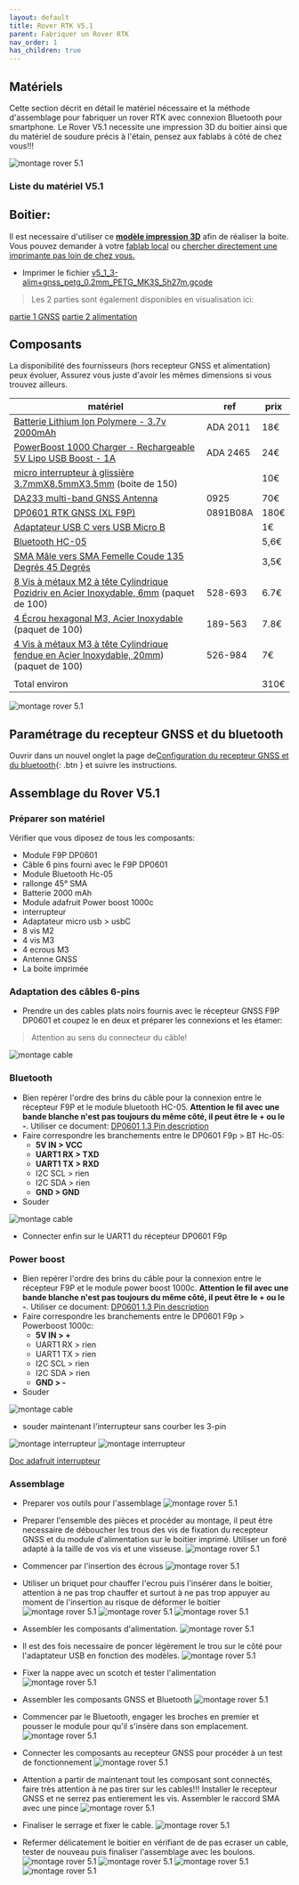 ```yaml
---
layout: default
title: Rover RTK V5.1
parent: Fabriquer un Rover RTK
nav_order: 1
has_children: true
---
```


## Matériels

Cette section décrit en détail le matériel nécessaire et la méthode d'assemblage pour fabriquer un rover RTK avec connexion Bluetooth pour smartphone.
Le Rover V5.1 necessite une impression 3D du boitier ainsi que du matériel de soudure précis à l'étain, pensez aux fablabs à côté de chez vous!!!

![montage rover 5.1](https://jancelin.github.io/docs-centipedeRTK/assets/images/montage_rover/16-rover_v5-1.jpg)

### Liste du matériel V5.1

## Boitier:

Il est necessaire d'utiliser ce [**modèle impression 3D**](https://www.prusaprinters.org/fr/prints/90252-gnss-rtk-v51) afin de réaliser la boite. Vous pouvez demander à votre [fablab local](https://cartographie.francetierslieux.fr/#?tags=Fablab%20/%20Atelier%20de%20Fabrication%20Num%C3%A9rique) ou [chercher directement une imprimante pas loin de chez vous.](https://www.prusaprinters.org/fr/world)

* Imprimer le fichier [v5_1_3-alim+gnss_petg_0.2mm_PETG_MK3S_5h27m.gcode](https://media.prusaprinters.org/media/prints/90252/gcodes/948649_a60b3e49-185d-42cb-9288-f2798bc8b229/v5_1_3-alimgnss_petg_02mm_petg_mk3s_5h27m.gcode)

> Les 2 parties sont également disponibles en visualisation ici:

[partie 1  GNSS](https://jancelin.github.io/docs-centipedeRTK/assets/images/montage_rover/v5_1_1_3-GNSS.stl)
[partie 2  alimentation](https://jancelin.github.io/docs-centipedeRTK/assets/images/montage_rover/v5_1_1_3-alim.stl)

## Composants

La disponibilité des fournisseurs (hors recepteur GNSS et alimentation) peux évoluer, Assurez vous juste d'avoir les mêmes dimensions si vous trouvez ailleurs.

|matériel|ref|prix|
|---|---|---|
|[Batterie Lithium Ion Polymere - 3.7v 2000mAh](https://boutique.semageek.com/fr/533-batterie-lithium-ion-polymere-37v-2000mah-3002958281613.html)|ADA 2011|18€|
|[PowerBoost 1000 Charger - Rechargeable 5V Lipo USB Boost - 1A](https://boutique.semageek.com/fr/1405-powerboost-1000-charger-rechargeable-5v-lipo-usb-boost-1a-3009227033751.html?search_query=PowerBoost+1000+Charger+-+Rechargeable+5V+Lipo+USB+Boost&results=113)|ADA 2465|24€|
|[micro interrupteur à glissière 3.7mmX8.5mmX3.5mm](https://www.amazon.fr/gp/product/B08L6FMV84/ref=ppx_yo_dt_b_asin_title_o01_s00?ie=UTF8&psc=1) (boite de 150)||10€|
|[DA233 multi-band GNSS Antenna](https://store-drotek.com/925-da233.html)|0925|70€|
|[DP0601 RTK GNSS (XL F9P)](https://store-drotek.com/891-rtk-zed-f9p-gnss.html)| 0891B08A| 180€|
|[Adaptateur USB C vers USB Micro B](https://www.amazon.fr/GeekerChip-Pi%C3%A8ces-Adaptateur-Femelle-Galaxy/dp/B08F9S9H4K/ref=psdc_2908498031_t3_B08WM1ZFZR)||1€|
|[Bluetooth HC-05](https://www.amazon.fr/gp/product/B07BHRG9KB/ref=ppx_yo_dt_b_asin_title_o04_s01?ie=UTF8&psc=1)||5,6€|
|[SMA Mâle vers SMA Femelle Coude 135 Degrés 45 Degrés](https://www.amazon.fr/WE-WHLL-connecteur-Adaptateur-biseaut%C3%A9-Lunettes/dp/B08QCDL774/ref=sr_1_10?__mk_fr_FR=%C3%85M%C3%85%C5%BD%C3%95%C3%91&crid=OM175088RFS6&keywords=SMA+M%C3%A2le+SMA+Femelle+45%C2%B0&qid=1635941613&sprefix=sma+m%C3%A2le+sma+femelle+45+%2Caps%2C74&sr=8-10)||3,5€|
|[8 Vis à métaux M2 à tête Cylindrique Pozidriv en Acier Inoxydable, 6mm](https://fr.rs-online.com/web/p/vis-a-metaux/0528693) (paquet de 100)|528-693| 6.7€|
|[4 Écrou hexagonal M3, Acier Inoxydable](https://fr.rs-online.com/web/p/ecrous-hexagonaux/189563) (paquet de 100)|189-563 |7.8€ |
|[4 Vis à métaux M3 à tête Cylindrique fendue en Acier Inoxydable, 20mm](https://fr.rs-online.com/web/p/vis-a-metaux/0526984)) (paquet de 100) |526-984|7€ |
| | | |
|Total environ| |310€|

![montage rover 5.1](https://jancelin.github.io/docs-centipedeRTK/assets/images/montage_rover/2-rover_v5-1.jpg)

## Paramétrage du recepteur GNSS et du bluetooth

Ouvrir dans un nouvel onglet la page de[Configuration du recepteur GNSS et du bluetooth](configuration){: .btn } et suivre les instructions.

## Assemblage du Rover V5.1

### Préparer son matériel

Vérifier que vous diposez de tous les composants:

* Module F9P DP0601
* Câble 6 pins fourni avec le F9P DP0601
* Module Bluetooth Hc-05
* rallonge 45° SMA
* Batterie 2000 mAh
* Module adafruit Power boost 1000c
* interrupteur
* Adaptateur micro usb > usbC
* 8 vis M2
* 4 vis M3
* 4 ecrous M3
* Antenne GNSS
* La boite imprimée

### Adaptation des câbles 6-pins

* Prendre un des cables plats noirs fournis avec le récepteur GNSS F9P DP0601 et coupez le en deux et préparer les connexions et les étamer:

> Attention au sens du connecteur du câble!

![montage cable](https://jancelin.github.io/docs-centipedeRTK/assets/images/montage_rover/cut_pin.jpg)

### Bluetooth

* Bien repérer l'ordre des brins du câble pour la  connexion entre le récepteur F9P et le module bluetooth HC-05. **Attention le fil avec une bande blanche n'est pas toujours du même côté, il peut être le + ou le -**. Utiliser ce document: [DP0601 1.3 Pin description](https://raw.githubusercontent.com/drotek/datasheets/master/DrotekDoc_0891B08A%20-%20DP0601%20GNSS%20RTK%20(F9P).pdf)
* Faire correspondre les branchements entre le DP0601 F9p > BT Hc-05:
   * **5V IN > VCC**
   * **UART1 RX > TXD**
   * **UART1 TX > RXD**
   * I2C SCL > rien
   * I2C SDA > rien
   * **GND  > GND**
* Souder

![montage cable](https://jancelin.github.io/docs-centipedeRTK/assets/images/montage_rover/solder_hc05.jpg)

* Connecter enfin sur le UART1 du récepteur DP0601 F9p

### Power boost
* Bien repérer l'ordre des brins du câble pour la  connexion entre le récepteur F9P et le module power boost 1000c. **Attention le fil avec une bande blanche n'est pas toujours du même côté, il peut être le + ou le -**. Utiliser ce document: [DP0601 1.3 Pin description](https://raw.githubusercontent.com/drotek/datasheets/master/DrotekDoc_0891B08A%20-%20DP0601%20GNSS%20RTK%20(F9P).pdf)
* Faire correspondre les branchements entre le DP0601 F9p > Powerboost 1000c:
   * **5V IN > +**
   * UART1 RX > rien
   * UART1 TX > rien
   * I2C SCL > rien
   * I2C SDA > rien
   * **GND  > -**
* Souder

![montage cable](https://jancelin.github.io/docs-centipedeRTK/assets/images/montage_rover/solder_1000c.jpg)

* souder maintenant l'interrupteur sans courber les 3-pin

![montage interrupteur](https://jancelin.github.io/docs-centipedeRTK/assets/images/montage_rover/inter1.jpg)
![montage interrupteur](https://jancelin.github.io/docs-centipedeRTK/assets/images/montage_rover/inter2.jpg)

[Doc adafruit interrupteur](https://learn.adafruit.com/adafruit-powerboost-1000c-load-share-usb-charge-boost/assembly#on-slash-off-switch-1833577-5)

### Assemblage

* Preparer vos outils pour l'assemblage
![montage rover 5.1](https://jancelin.github.io/docs-centipedeRTK/assets/images/montage_rover/1-rover_v5-1.jpg)

* Preparer l'ensemble des pièces et procéder au montage, il peut être necessaire de déboucher les trous des vis de fixation du recepteur GNSS et du module d'alimentation sur le boitier imprimé. Utiliser un foré adapté à la taille de vos vis et une visseuse.
![montage rover 5.1](https://jancelin.github.io/docs-centipedeRTK/assets/images/montage_rover/2-rover_v5-1.jpg)

* Commencer par l'insertion des écrous
![montage rover 5.1](https://jancelin.github.io/docs-centipedeRTK/assets/images/montage_rover/3-rover_v5-1.jpg)

* Utiliser un briquet pour chauffer l'ecrou puis l'insérer dans le boitier, attention à ne pas trop chauffer et surtout à ne pas trop appuyer au moment de l'insertion au risque de déformer le boitier
![montage rover 5.1](https://jancelin.github.io/docs-centipedeRTK/assets/images/montage_rover/4-rover_v5-1.jpg)
![montage rover 5.1](https://jancelin.github.io/docs-centipedeRTK/assets/images/montage_rover/5-rover_v5-1.jpg)
![montage rover 5.1](https://jancelin.github.io/docs-centipedeRTK/assets/images/montage_rover/6-rover_v5-1.jpg)

* Assembler les composants d'alimentation.
![montage rover 5.1](https://jancelin.github.io/docs-centipedeRTK/assets/images/montage_rover/7-rover_v5-1.jpg)

* Il est des fois necessaire de poncer légèrement le trou sur le côté pour l'adaptateur USB en fonction des modèles.
![montage rover 5.1](https://jancelin.github.io/docs-centipedeRTK/assets/images/montage_rover/8-rover_v5-1.jpg)

* Fixer la nappe avec un scotch et tester l'alimentation
![montage rover 5.1](https://jancelin.github.io/docs-centipedeRTK/assets/images/montage_rover/9-rover_v5-1.jpg)

* Assembler les composants GNSS et Bluetooth
![montage rover 5.1](https://jancelin.github.io/docs-centipedeRTK/assets/images/montage_rover/10-rover_v5-1.jpg)

* Commencer par le Bluetooth, engager les broches en premier et pousser le module pour qu'il s'insère dans son emplacement.
![montage rover 5.1](https://jancelin.github.io/docs-centipedeRTK/assets/images/montage_rover/11-rover_v5-1.jpg)

* Connecter les composants au recepteur GNSS pour procéder à un test de fonctionnement
![montage rover 5.1](https://jancelin.github.io/docs-centipedeRTK/assets/images/montage_rover/12-rover_v5-1.jpg)

* Attention a partir de maintenant tout les composant sont connectés, faire très attention à ne pas tirer sur les cables!!! Installer le recepteur GNSS et ne serrez pas entierement les vis. Assembler le raccord SMA avec une pince
![montage rover 5.1](https://jancelin.github.io/docs-centipedeRTK/assets/images/montage_rover/13-rover_v5-1.jpg)

* Finaliser le serrage et fixer le cable.
![montage rover 5.1](https://jancelin.github.io/docs-centipedeRTK/assets/images/montage_rover/14-rover_v5-1.jpg)

* Refermer délicatement le boitier en vérifiant de de pas ecraser un cable, tester de nouveau puis finaliser l'assemblage avec les boulons.
![montage rover 5.1](https://jancelin.github.io/docs-centipedeRTK/assets/images/montage_rover/15-rover_v5-1.jpg)
![montage rover 5.1](https://jancelin.github.io/docs-centipedeRTK/assets/images/montage_rover/16-rover_v5-1.jpg)
![montage rover 5.1](https://jancelin.github.io/docs-centipedeRTK/assets/images/montage_rover/17-rover_v5-1.jpg)
![montage rover 5.1](https://jancelin.github.io/docs-centipedeRTK/assets/images/montage_rover/18-rover_v5-1.jpg)
